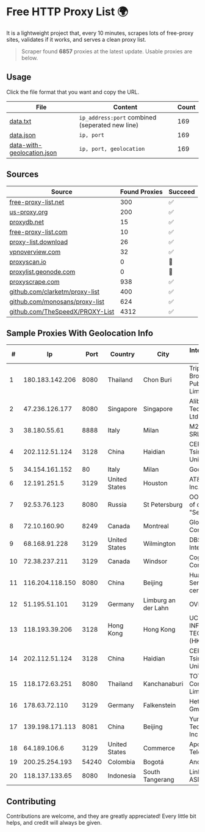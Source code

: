 
# Free HTTP Proxy List 🌍

It is a lightweight project that, every 10 minutes, scrapes lots of free-proxy sites, validates if it works, and serves a clean proxy list.


> Scraper found **6857** proxies at the latest update. Usable proxies are below.

## Usage

Click the file format that you want and copy the URL.


|File|Content|Count|
|----|-------|-----|
|[data.txt](https://raw.githubusercontent.com/themiralay/Proxy-List-World/master/data.txt)|`ip_address:port` combined (seperated new line)|169|
|[data.json](https://raw.githubusercontent.com/themiralay/Proxy-List-World/master/data.json)|`ip, port`|169|
|[data-with-geolocation.json](https://raw.githubusercontent.com/themiralay/Proxy-List-World/master/data-with-geolocation.json)|`ip, port, geolocation`|169|

## Sources

|Source|Found Proxies|Succeed|
|------|-------------|-------|
|[free-proxy-list.net](https://free-proxy-list.net)|300|✅|
|[us-proxy.org](https://www.us-proxy.org)|200|✅|
|[proxydb.net](http://proxydb.net)|15|✅|
|[free-proxy-list.com](https://free-proxy-list.com/?page=&port=&type%5B%5D=http&type%5B%5D=https&up_time=0&search=Search)|10|✅|
|[proxy-list.download](https://www.proxy-list.download/HTTP)|26|✅|
|[vpnoverview.com](https://vpnoverview.com/privacy/anonymous-browsing/free-proxy-servers)|32|✅|
|[proxyscan.io](https://www.proxyscan.io)|0|🚫|
|[proxylist.geonode.com](https://proxylist.geonode.com/api/proxy-list?limit=300&page=1&sort_by=lastChecked&sort_type=desc&protocols=http,https)|0|🚫|
|[proxyscrape.com](https://api.proxyscrape.com/v2/?request=displayproxies&protocol=http&timeout=10000&country=all&ssl=all&anonymity=all)|938|✅|
|[github.com/clarketm/proxy-list](https://raw.githubusercontent.com/clarketm/proxy-list/master/proxy-list-raw.txt)|400|✅|
|[github.com/monosans/proxy-list](https://raw.githubusercontent.com/monosans/proxy-list/main/proxies/http.txt)|624|✅|
|[github.com/TheSpeedX/PROXY-List](https://raw.githubusercontent.com/TheSpeedX/PROXY-List/master/http.txt)|4312|✅|


## Sample Proxies With Geolocation Info

|#|Ip|Port|Country|City|Internet Service Provider|
|-|--|----|-------|----|-------------------------|
|1|180.183.142.206|8080|Thailand|Chon Buri|Triple T Broadband Public Company Limited|
|2|47.236.126.177|8080|Singapore|Singapore|Alibaba (US) Technology Co., Ltd.|
|3|38.180.55.61|8888|Italy|Milan|M247 Europe SRL|
|4|202.112.51.124|3128|China|Haidian|CERNET2 IX at Tsinghua University|
|5|34.154.161.152|80|Italy|Milan|Google LLC|
|6|12.191.251.5|3129|United States|Houston|AT&T Services, Inc.|
|7|92.53.76.123|8080|Russia|St Petersburg|OOO "Network of data-centers "Selectel"|
|8|72.10.160.90|8249|Canada|Montreal|GloboTech Communications|
|9|68.168.91.228|3129|United States|Wilmington|DBS International|
|10|72.38.237.211|3129|Canada|Windsor|Cogeco Connexion Inc.|
|11|116.204.118.150|8080|China|Beijing|Huawei Cloud Service data center|
|12|51.195.51.101|3129|Germany|Limburg an der Lahn|OVH SAS|
|13|118.193.39.206|3128|Hong Kong|Hong Kong|UCLOUD INFORMATION TECHNOLOGY (HK) LIMITED|
|14|202.112.51.124|3128|China|Haidian|CERNET2 IX at Tsinghua University|
|15|118.172.63.251|8080|Thailand|Kanchanaburi|TOT Public Company Limited|
|16|178.63.72.110|3129|Germany|Falkenstein|Hetzner Online GmbH|
|17|139.198.171.113|8081|China|Beijing|Yunify Technologies Inc|
|18|64.189.106.6|3129|United States|Commerce|Apogee Telecom Inc.|
|19|200.25.254.193|54240|Colombia|Bogotá|Andinet ON Line|
|20|118.137.133.65|8080|Indonesia|South Tangerang|Linknet-Fastnet ASN|



## Contributing

Contributions are welcome, and they are greatly appreciated! Every
little bit helps, and credit will always be given.

